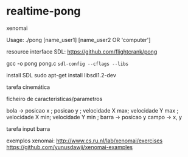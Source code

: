 # realtime-pong
xenomai


Usage: ./pong [name_user1] [name_user2 OR 'computer'] 




resource interface SDL: https://github.com/flightcrank/pong


gcc -o pong pong.c `sdl-config --cflags --libs`

install SDL sudo apt-get install libsdl1.2-dev


tarefa cinemática

ficheiro de caracteristicas/parametros

bola -> posicao x ; posicao y ; velocidade X max; velocidade Y max ; velocidade X min; velocidade Y min ;
barra -> posicao y
campo -> x, y


tarefa input barra


exemplos xenomai: http://www.cs.ru.nl/lab/xenomai/exercises
https://github.com/yunusdawji/xenomai-examples

